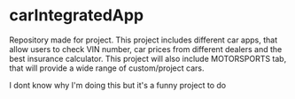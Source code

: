 # carIntegratedApp
Repository made for project. This project includes different car apps, that allow users to check VIN number, car prices from different dealers and the best insurance calculator. This project will also include MOTORSPORTS tab, that will provide a wide range of custom/project cars. 

I dont know why I'm doing this but it's a funny project to do
